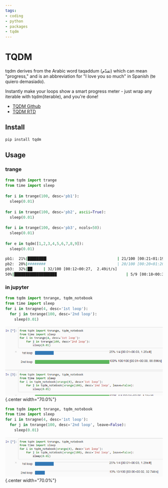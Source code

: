 ```yaml
---
tags:
- coding
- python
- packages
- tqdm
---
```

# TQDM

tqdm derives from the Arabic word taqaddum (تقدّم) which can mean "progress," and is an abbreviation for "I love you so much" in Spanish (te quiero demasiado).

Instantly make your loops show a smart progress meter - just wrap any iterable with tqdm(iterable), and you're done!

- [TQDM Github](https://github.com/tqdm/tqdm)
- [TQDM RTD](https://tqdm.github.io)

## Install

``` bash
pip install tqdm
```

## Usage

### trange

``` python
from tqdm import trange
from time import sleep

for i in trange(100, desc='pb1'):
  sleep(0.01)

for i in trange(100, desc='pb2', ascii=True):
  sleep(0.01)

for i in trange(100, desc='pb3', ncols=50):
  sleep(0.01)

for e in tqdm([1,2,3,4,5,6,7,8,9]):
  sleep(0.01)
```

``` bash
pb1:  21%|████████▍                               | 21/100 [00:21<01:19,  1.00s/it]
pb2:  20%|########                                | 20/100 [00:20<01:20,  1.00s/it]
pb3:  32%|██▏    | 32/100 [00:12<00:27,  2.49it/s]
50%|███████████████████                               | 5/9 [00:18<00:32,  2.00it/s]
```

### in jupyter

``` python
from tqdm import tnrange, tqdm_notebook
from time import sleep
for i in tnragne(4, desc='1st loop'):
  for j in tnrange(100, desc='2nd loop'):
    sleep(0.01)
```

![](img/tqdm-jupyter-1.gif){.center width="70.0%"}

``` python
from tqdm import tnrange, tqdm_notebook
from time import sleep
for i in tnragne(4, desc='1st loop'):
  for j in tnrange(100, desc='2nd loop', leave=False):
    sleep(0.01)
```

![](img/tqdm-jupyter-2.gif){.center width="70.0%"}
